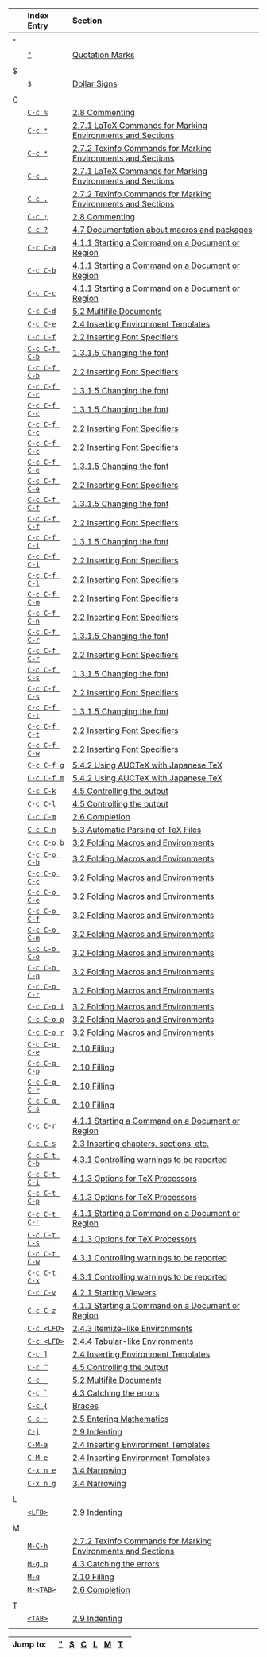 |     | Index Entry                                       | Section                                                                                                |
| --- | :------------------------------------------------ | :----------------------------------------------------------------------------------------------------- |
|     |                                                   |                                                                                                        |
| "   |                                                   |                                                                                                        |
|     | [`"`](/docs/auctex/Quotes)                        | [Quotation Marks](/docs/auctex/Quotes)                                                                 |
|     |                                                   |                                                                                                        |
| \$  |                                                   |                                                                                                        |
|     | [`$`](/docs/auctex/Quotes)                        | [Dollar Signs](/docs/auctex/Quotes)                                                                    |
|     |                                                   |                                                                                                        |
| C   |                                                   |                                                                                                        |
|     | [`C-c %`](/docs/auctex/Commenting)                | [2.8 Commenting](/docs/auctex/Commenting)                                                              |
|     | [`C-c *`](/docs/auctex/Marking-_0028LaTeX_0029)   | [2.7.1 LaTeX Commands for Marking Environments and Sections](/docs/auctex/Marking-_0028LaTeX_0029)     |
|     | [`C-c *`](/docs/auctex/Marking-_0028Texinfo_0029) | [2.7.2 Texinfo Commands for Marking Environments and Sections](/docs/auctex/Marking-_0028Texinfo_0029) |
|     | [`C-c .`](/docs/auctex/Marking-_0028LaTeX_0029)   | [2.7.1 LaTeX Commands for Marking Environments and Sections](/docs/auctex/Marking-_0028LaTeX_0029)     |
|     | [`C-c .`](/docs/auctex/Marking-_0028Texinfo_0029) | [2.7.2 Texinfo Commands for Marking Environments and Sections](/docs/auctex/Marking-_0028Texinfo_0029) |
|     | [`C-c ;`](/docs/auctex/Commenting)                | [2.8 Commenting](/docs/auctex/Commenting)                                                              |
|     | [`C-c ?`](/docs/auctex/Documentation)             | [4.7 Documentation about macros and packages](/docs/auctex/Documentation)                              |
|     | [`C-c C-a`](/docs/auctex/Starting-a-Command)      | [4.1.1 Starting a Command on a Document or Region](/docs/auctex/Starting-a-Command)                    |
|     | [`C-c C-b`](/docs/auctex/Starting-a-Command)      | [4.1.1 Starting a Command on a Document or Region](/docs/auctex/Starting-a-Command)                    |
|     | [`C-c C-c`](/docs/auctex/Starting-a-Command)      | [4.1.1 Starting a Command on a Document or Region](/docs/auctex/Starting-a-Command)                    |
|     | [`C-c C-d`](/docs/auctex/Multifile)               | [5.2 Multifile Documents](/docs/auctex/Multifile)                                                      |
|     | [`C-c C-e`](/docs/auctex/Environments)            | [2.4 Inserting Environment Templates](/docs/auctex/Environments)                                       |
|     | [`C-c C-f`](/docs/auctex/Font-Specifiers)         | [2.2 Inserting Font Specifiers](/docs/auctex/Font-Specifiers)                                          |
|     | [`C-c C-f C-b`](/docs/auctex/auctex_19)           | [1.3.1.5 Changing the font](/docs/auctex/auctex_19)                                                    |
|     | [`C-c C-f C-b`](/docs/auctex/Font-Specifiers)     | [2.2 Inserting Font Specifiers](/docs/auctex/Font-Specifiers)                                          |
|     | [`C-c C-f C-c`](/docs/auctex/auctex_19)           | [1.3.1.5 Changing the font](/docs/auctex/auctex_19)                                                    |
|     | [`C-c C-f C-c`](/docs/auctex/auctex_19)           | [1.3.1.5 Changing the font](/docs/auctex/auctex_19)                                                    |
|     | [`C-c C-f C-c`](/docs/auctex/Font-Specifiers)     | [2.2 Inserting Font Specifiers](/docs/auctex/Font-Specifiers)                                          |
|     | [`C-c C-f C-c`](/docs/auctex/Font-Specifiers)     | [2.2 Inserting Font Specifiers](/docs/auctex/Font-Specifiers)                                          |
|     | [`C-c C-f C-e`](/docs/auctex/auctex_19)           | [1.3.1.5 Changing the font](/docs/auctex/auctex_19)                                                    |
|     | [`C-c C-f C-e`](/docs/auctex/Font-Specifiers)     | [2.2 Inserting Font Specifiers](/docs/auctex/Font-Specifiers)                                          |
|     | [`C-c C-f C-f`](/docs/auctex/auctex_19)           | [1.3.1.5 Changing the font](/docs/auctex/auctex_19)                                                    |
|     | [`C-c C-f C-f`](/docs/auctex/Font-Specifiers)     | [2.2 Inserting Font Specifiers](/docs/auctex/Font-Specifiers)                                          |
|     | [`C-c C-f C-i`](/docs/auctex/auctex_19)           | [1.3.1.5 Changing the font](/docs/auctex/auctex_19)                                                    |
|     | [`C-c C-f C-i`](/docs/auctex/Font-Specifiers)     | [2.2 Inserting Font Specifiers](/docs/auctex/Font-Specifiers)                                          |
|     | [`C-c C-f C-l`](/docs/auctex/Font-Specifiers)     | [2.2 Inserting Font Specifiers](/docs/auctex/Font-Specifiers)                                          |
|     | [`C-c C-f C-m`](/docs/auctex/Font-Specifiers)     | [2.2 Inserting Font Specifiers](/docs/auctex/Font-Specifiers)                                          |
|     | [`C-c C-f C-n`](/docs/auctex/Font-Specifiers)     | [2.2 Inserting Font Specifiers](/docs/auctex/Font-Specifiers)                                          |
|     | [`C-c C-f C-r`](/docs/auctex/auctex_19)           | [1.3.1.5 Changing the font](/docs/auctex/auctex_19)                                                    |
|     | [`C-c C-f C-r`](/docs/auctex/Font-Specifiers)     | [2.2 Inserting Font Specifiers](/docs/auctex/Font-Specifiers)                                          |
|     | [`C-c C-f C-s`](/docs/auctex/auctex_19)           | [1.3.1.5 Changing the font](/docs/auctex/auctex_19)                                                    |
|     | [`C-c C-f C-s`](/docs/auctex/Font-Specifiers)     | [2.2 Inserting Font Specifiers](/docs/auctex/Font-Specifiers)                                          |
|     | [`C-c C-f C-t`](/docs/auctex/auctex_19)           | [1.3.1.5 Changing the font](/docs/auctex/auctex_19)                                                    |
|     | [`C-c C-f C-t`](/docs/auctex/Font-Specifiers)     | [2.2 Inserting Font Specifiers](/docs/auctex/Font-Specifiers)                                          |
|     | [`C-c C-f C-w`](/docs/auctex/Font-Specifiers)     | [2.2 Inserting Font Specifiers](/docs/auctex/Font-Specifiers)                                          |
|     | [`C-c C-f g`](/docs/auctex/Japanese)              | [5.4.2 Using AUCTeX with Japanese TeX](/docs/auctex/Japanese)                                          |
|     | [`C-c C-f m`](/docs/auctex/Japanese)              | [5.4.2 Using AUCTeX with Japanese TeX](/docs/auctex/Japanese)                                          |
|     | [`C-c C-k`](/docs/auctex/Control)                 | [4.5 Controlling the output](/docs/auctex/Control)                                                     |
|     | [`C-c C-l`](/docs/auctex/Control)                 | [4.5 Controlling the output](/docs/auctex/Control)                                                     |
|     | [`C-c C-m`](/docs/auctex/Completion)              | [2.6 Completion](/docs/auctex/Completion)                                                              |
|     | [`C-c C-n`](/docs/auctex/Parsing-Files)           | [5.3 Automatic Parsing of TeX Files](/docs/auctex/Parsing-Files)                                       |
|     | [`C-c C-o b`](/docs/auctex/Folding)               | [3.2 Folding Macros and Environments](/docs/auctex/Folding)                                            |
|     | [`C-c C-o C-b`](/docs/auctex/Folding)             | [3.2 Folding Macros and Environments](/docs/auctex/Folding)                                            |
|     | [`C-c C-o C-c`](/docs/auctex/Folding)             | [3.2 Folding Macros and Environments](/docs/auctex/Folding)                                            |
|     | [`C-c C-o C-e`](/docs/auctex/Folding)             | [3.2 Folding Macros and Environments](/docs/auctex/Folding)                                            |
|     | [`C-c C-o C-f`](/docs/auctex/Folding)             | [3.2 Folding Macros and Environments](/docs/auctex/Folding)                                            |
|     | [`C-c C-o C-m`](/docs/auctex/Folding)             | [3.2 Folding Macros and Environments](/docs/auctex/Folding)                                            |
|     | [`C-c C-o C-o`](/docs/auctex/Folding)             | [3.2 Folding Macros and Environments](/docs/auctex/Folding)                                            |
|     | [`C-c C-o C-p`](/docs/auctex/Folding)             | [3.2 Folding Macros and Environments](/docs/auctex/Folding)                                            |
|     | [`C-c C-o C-r`](/docs/auctex/Folding)             | [3.2 Folding Macros and Environments](/docs/auctex/Folding)                                            |
|     | [`C-c C-o i`](/docs/auctex/Folding)               | [3.2 Folding Macros and Environments](/docs/auctex/Folding)                                            |
|     | [`C-c C-o p`](/docs/auctex/Folding)               | [3.2 Folding Macros and Environments](/docs/auctex/Folding)                                            |
|     | [`C-c C-o r`](/docs/auctex/Folding)               | [3.2 Folding Macros and Environments](/docs/auctex/Folding)                                            |
|     | [`C-c C-q C-e`](/docs/auctex/Filling)             | [2.10 Filling](/docs/auctex/Filling)                                                                   |
|     | [`C-c C-q C-p`](/docs/auctex/Filling)             | [2.10 Filling](/docs/auctex/Filling)                                                                   |
|     | [`C-c C-q C-r`](/docs/auctex/Filling)             | [2.10 Filling](/docs/auctex/Filling)                                                                   |
|     | [`C-c C-q C-s`](/docs/auctex/Filling)             | [2.10 Filling](/docs/auctex/Filling)                                                                   |
|     | [`C-c C-r`](/docs/auctex/Starting-a-Command)      | [4.1.1 Starting a Command on a Document or Region](/docs/auctex/Starting-a-Command)                    |
|     | [`C-c C-s`](/docs/auctex/Sectioning)              | [2.3 Inserting chapters, sections, etc.](/docs/auctex/Sectioning)                                      |
|     | [`C-c C-t C-b`](/docs/auctex/Ignoring-warnings)   | [4.3.1 Controlling warnings to be reported](/docs/auctex/Ignoring-warnings)                            |
|     | [`C-c C-t C-i`](/docs/auctex/Processor-Options)   | [4.1.3 Options for TeX Processors](/docs/auctex/Processor-Options)                                     |
|     | [`C-c C-t C-p`](/docs/auctex/Processor-Options)   | [4.1.3 Options for TeX Processors](/docs/auctex/Processor-Options)                                     |
|     | [`C-c C-t C-r`](/docs/auctex/Starting-a-Command)  | [4.1.1 Starting a Command on a Document or Region](/docs/auctex/Starting-a-Command)                    |
|     | [`C-c C-t C-s`](/docs/auctex/Processor-Options)   | [4.1.3 Options for TeX Processors](/docs/auctex/Processor-Options)                                     |
|     | [`C-c C-t C-w`](/docs/auctex/Ignoring-warnings)   | [4.3.1 Controlling warnings to be reported](/docs/auctex/Ignoring-warnings)                            |
|     | [`C-c C-t C-x`](/docs/auctex/Ignoring-warnings)   | [4.3.1 Controlling warnings to be reported](/docs/auctex/Ignoring-warnings)                            |
|     | [`C-c C-v`](/docs/auctex/Starting-Viewers)        | [4.2.1 Starting Viewers](/docs/auctex/Starting-Viewers)                                                |
|     | [`C-c C-z`](/docs/auctex/Starting-a-Command)      | [4.1.1 Starting a Command on a Document or Region](/docs/auctex/Starting-a-Command)                    |
|     | [`C-c <LFD>`](/docs/auctex/Itemize_002dlike)      | [2.4.3 Itemize-like Environments](/docs/auctex/Itemize_002dlike)                                       |
|     | [`C-c <LFD>`](/docs/auctex/Tabular_002dlike)      | [2.4.4 Tabular-like Environments](/docs/auctex/Tabular_002dlike)                                       |
|     | [`C-c ]`](/docs/auctex/Environments)              | [2.4 Inserting Environment Templates](/docs/auctex/Environments)                                       |
|     | [`C-c ^`](/docs/auctex/Control)                   | [4.5 Controlling the output](/docs/auctex/Control)                                                     |
|     | [`C-c _`](/docs/auctex/Multifile)                 | [5.2 Multifile Documents](/docs/auctex/Multifile)                                                      |
|     | [`` C-c ` ``](/docs/auctex/Debugging)             | [4.3 Catching the errors](/docs/auctex/Debugging)                                                      |
|     | [`C-c {`](/docs/auctex/Quotes)                    | [Braces](/docs/auctex/Quotes)                                                                          |
|     | [`C-c ~`](/docs/auctex/Mathematics)               | [2.5 Entering Mathematics](/docs/auctex/Mathematics)                                                   |
|     | [`C-j`](/docs/auctex/Indenting)                   | [2.9 Indenting](/docs/auctex/Indenting)                                                                |
|     | [`C-M-a`](/docs/auctex/Environments)              | [2.4 Inserting Environment Templates](/docs/auctex/Environments)                                       |
|     | [`C-M-e`](/docs/auctex/Environments)              | [2.4 Inserting Environment Templates](/docs/auctex/Environments)                                       |
|     | [`C-x n e`](/docs/auctex/Narrowing)               | [3.4 Narrowing](/docs/auctex/Narrowing)                                                                |
|     | [`C-x n g`](/docs/auctex/Narrowing)               | [3.4 Narrowing](/docs/auctex/Narrowing)                                                                |
|     |                                                   |                                                                                                        |
| L   |                                                   |                                                                                                        |
|     | [`<LFD>`](/docs/auctex/Indenting)                 | [2.9 Indenting](/docs/auctex/Indenting)                                                                |
|     |                                                   |                                                                                                        |
| M   |                                                   |                                                                                                        |
|     | [`M-C-h`](/docs/auctex/Marking-_0028Texinfo_0029) | [2.7.2 Texinfo Commands for Marking Environments and Sections](/docs/auctex/Marking-_0028Texinfo_0029) |
|     | [`M-g p`](/docs/auctex/Debugging)                 | [4.3 Catching the errors](/docs/auctex/Debugging)                                                      |
|     | [`M-q`](/docs/auctex/Filling)                     | [2.10 Filling](/docs/auctex/Filling)                                                                   |
|     | [`M-<TAB>`](/docs/auctex/Completion)              | [2.6 Completion](/docs/auctex/Completion)                                                              |
|     |                                                   |                                                                                                        |
| T   |                                                   |                                                                                                        |
|     | [`<TAB>`](/docs/auctex/Indenting)                 | [2.9 Indenting](/docs/auctex/Indenting)                                                                |
|     |                                                   |                                                                                                        |

| Jump to:   | [**"**](/docs/auctex/#Key-Index-1_ky_symbol-1)   [**\$**](/docs/auctex/#Key-Index-1_ky_symbol-2)   [**C**](/docs/auctex/#Key-Index-1_ky_letter-C)   [**L**](/docs/auctex/#Key-Index-1_ky_letter-L)   [**M**](/docs/auctex/#Key-Index-1_ky_letter-M)   [**T**](/docs/auctex/#Key-Index-1_ky_letter-T)   |
| ---------- | ------------------------------------------------------------------------------------------------------------------------------------------------------------------------------------------------------------------------------------------------------------------------------------------------------ |

